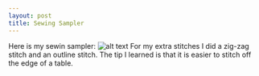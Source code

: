 ```yaml
---
layout: post
title: Sewing Sampler
---
```


Here is my sewin sampler: ![alt text](https://github.com/ref1williams/ref1williams.github.io/blob/master/img/sewing_sampler.jpeg)
For my extra stitches I did a zig-zag stitch and an outline stitch.  The tip I learned is that it is easier to stitch off the edge of a table. 
